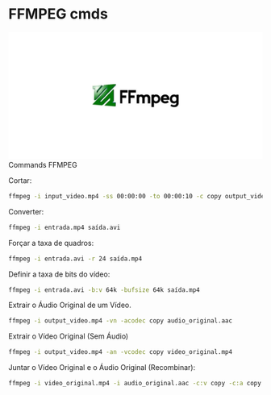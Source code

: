 # FFMPEG cmds
![](https://raw.githubusercontent.com/silvajunior/ffmpeg-cmds/refs/heads/main/ffmpeg.webp)
Commands FFMPEG

Cortar:
```bash
ffmpeg -i input_video.mp4 -ss 00:00:00 -to 00:00:10 -c copy output_video.mp4
```
Converter:
```bash
ffmpeg -i entrada.mp4 saída.avi
```
Forçar a taxa de quadros:
```bash
ffmpeg -i entrada.avi -r 24 saída.mp4
```
Definir a taxa de bits do vídeo:
```bash
ffmpeg -i entrada.avi -b:v 64k -bufsize 64k saída.mp4
```
Extrair o Áudio Original de um Vídeo.
```bash
ffmpeg -i output_video.mp4 -vn -acodec copy audio_original.aac
```
Extrair o Vídeo Original (Sem Áudio)
```bash
ffmpeg -i output_video.mp4 -an -vcodec copy video_original.mp4
```
Juntar o Vídeo Original e o Áudio Original (Recombinar):
```bash
ffmpeg -i video_original.mp4 -i audio_original.aac -c:v copy -c:a copy output_video_combined.mp4
```
